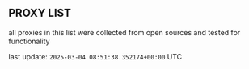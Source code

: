 ## PROXY LIST

all proxies in this list were collected from open sources and tested for functionality

last update: `2025-03-04 08:51:38.352174+00:00` UTC